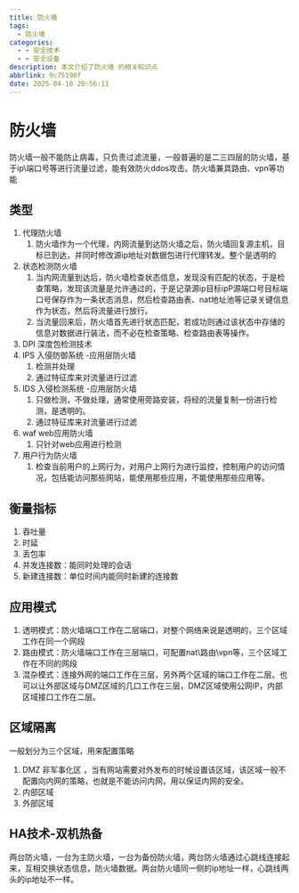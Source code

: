 ```yaml
---
title: 防火墙
tags:
  - 防火墙
categories:
  - - 安全技术
  - - 安全设备
description: 本文介绍了防火墙 的相关知识点
abbrlink: 9c75190f
date: 2025-04-10 20:56:11
---
```

# 防火墙

防火墙一般不能防止病毒，只负责过滤流量，一般普遍的是二三四层的防火墙，基于ip\端口号等进行流量过滤，能有效防火ddos攻击。防火墙兼具路由、vpn等功能

## **类型**

1. 代理防火墙
    1. 防火墙作为一个代理，内网流量到达防火墙之后，防火墙回复源主机，目标已到达，并同时修改源ip地址对数据包进行代理转发。整个是透明的
2. 状态检测防火墙
    1. 当内网流量到达后，防火墙检查状态信息，发现没有匹配的状态，于是检查策略，发现该流量是允许通过的，于是记录源ip目标ipP源端口号目标端口号保存作为一条状态消息，然后检查路由表、nat地址池等记录关键信息作为状态，然后将流量进行放行。
    2. 当流量回来后，防火墙首先进行状态匹配，若成功则通过该状态中存储的信息对数据进行装法，而不必在检查策略、检查路由表等操作。
3. DPI 深度包检测技术
4. IPS 入侵防御系统 -应用层防火墙
    1. 检测并处理
    2. 通过特征库来对流量进行过滤
5. IDS 入侵检测系统 -应用层防火墙
    1. 只做检测，不做处理，通常使用旁路安装，将经的流量复制一份进行检测，是透明的。
    2. 通过特征库来对流量进行过滤
6. waf web应用防火墙
    1. 只针对web应用进行检测
7. 用户行为防火墙
    1. 检查当前用户的上网行为，对用户上网行为进行监控，控制用户的访问情况，包括能访问那些网站，能使用那些应用，不能使用那些应用等。

## **衡量指标**

1. 吞吐量
2. 时延
3. 丢包率
4. 并发连接数：能同时处理的会话
5. 新建连接数：单位时间内能同时新建的连接数

## **应用模式**

1. 透明模式：防火墙端口工作在二层端口，对整个网络来说是透明的，三个区域工作在同一个网段
2. 路由模式：防火墙端口工作在三层端口，可配置nat\路由\vpn等，三个区域工作在不同的网段
3. 混杂模式：连接外网的端口工作在三层，另外两个区域的端口工作在二层。也可以让外部区域与DMZ区域的几口工作在三层，DMZ区域使用公网IP，内部区域接口工作在二层。

## **区域隔离**

一般划分为三个区域，用来配置策略

1. DMZ	非军事化区 ，当有网站需要对外发布的时候设置该区域，该区域一般不配置向内网的策略，也就是不能访问内网，用以保证内网的安全。
2. 内部区域
3. 外部区域

## HA技术-双机热备

两台防火墙，一台为主防火墙，一台为备份防火墙，两台防火墙通过心跳线连接起来，互相交换状态信息，防火墙数据。两台防火墙同一侧的ip地址一样，心跳线两头的ip地址不一样。